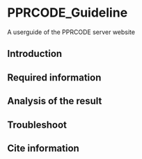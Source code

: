 # PPRCODE_Guideline
A userguide of the PPRCODE server website
## Introduction


## Required information

## Analysis of the result

## Troubleshoot


## Cite information


## 
